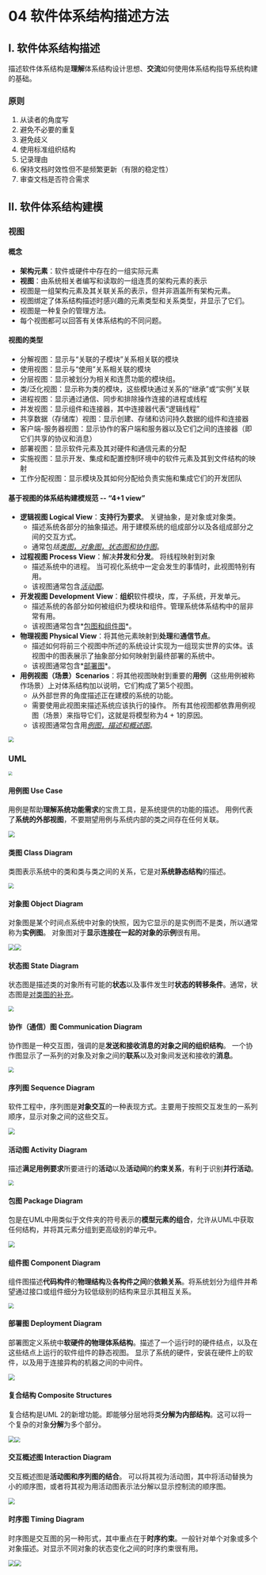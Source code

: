 # 04 软件体系结构描述方法

## I. 软件体系结构描述

描述软件体系结构是**理解**体系结构设计思想、**交流**如何使用体系结构指导系统构建的基础。

### 原则

1. 从读者的角度写
2. 避免不必要的重复
3. 避免歧义
4. 使用标准组织结构
5. 记录理由
6. 保持文档时效性但不是频繁更新（有限的稳定性）
7. 审查文档是否符合需求







## II. 软件体系结构建模

### 视图

#### 概念

- **架构元素**：软件或硬件中存在的一组实际元素
- **视图**：由系统相关者编写和读取的一组连贯的架构元素的表示
- 视图是一组架构元素及其关联关系的表示，但并非涵盖所有架构元素。
- 视图绑定了体系结构描述时感兴趣的元素类型和关系类型，并显示了它们。
- 视图是一种复杂的管理方法。
- 每个视图都可以回答有关体系结构的不同问题。

#### 视图的类型

- 分解视图：显示与“关联的子模块”关系相关联的模块
- 使用视图：显示与“使用”关系相关联的模块
- 分层视图：显示被划分为相关和连贯功能的模块组。
- 类/泛化视图：显示称为类的模块，这些模块通过关系的“继承”或“实例”关联
- 进程视图：显示通过通信、同步和排除操作连接的进程或线程
- 并发视图：显示组件和连接器，其中连接器代表“逻辑线程”
- 共享数据（存储库）视图：显示创建、存储和访问持久数据的组件和连接器
- 客户端-服务器视图：显示协作的客户端和服务器以及它们之间的连接器（即它们共享的协议和消息）
- 部署视图：显示软件元素及其对硬件和通信元素的分配
- 实施视图：显示开发、集成和配置控制环境中的软件元素及其到文件结构的映射
- 工作分配视图：显示模块及其如何分配给负责实施和集成它们的开发团队

#### 基于视图的体系结构建模规范  -- “4+1 view”

- **逻辑视图 Logical View**：**支持行为要求**。 关键抽象，是对象或对象类。
  - 描述系统各部分的抽象描述。用于建模系统的组成部分以及各组成部分之间的交互方式。
  - 通常包*括<u>类图，对象图，状态图和协作图</u>*。
- **过程视图 Process View**：解决**并发**和**分发**。 将线程映射到对象
  - 描述系统中的进程。 当可视化系统中一定会发生的事情时，此视图特别有用。
  - 该视图通常包含<u>*活动图*</u>。
- **开发视图 Development View**：**组织**软件模块，库，子系统，开发单元。
  - 描述系统的各部分如何被组织为模块和组件。管理系统体系结构中的层非常有用。
  - 该视图通常包含*<u>包图和组件图</u>*。
- **物理视图 Physical View**：将其他元素映射到**处理**和**通信节点**。
  - 描述如何将前三个视图中所述的系统设计实现为一组现实世界的实体。该视图中的图表展示了抽象部分如何映射到最终部署的系统中。
  - 该视图通常包含*<u>部署图</u>*。
- **用例视图（场景）Scenarios**：将其他视图映射到重要的**用例**（这些用例被称作场景）上对体系结构加以说明，它们构成了第5个视图。
  - 从外部世界的角度描述正在建模的系统的功能。
  - 需要使用此视图来描述系统应该执行的操作。 所有其他视图都依靠用例视图（场景）来指导它们，这就是将模型称为4 + 1的原因。
  - 该视图通常包含用<u>*例图，描述和概述图*</u>。

<img src="https://raw.githubusercontent.com/abecedarian007/picgo_images/master/img/20240612171457.png" style="zoom:67%;" />

### UML

<img src="https://raw.githubusercontent.com/abecedarian007/picgo_images/master/img/20240612173651.png" style="zoom: 50%;" />



#### 用例图 Use Case

用例是帮助**理解系统功能需求**的宝贵工具，是系统提供的功能的描述。
用例代表了**系统的外部视图**，不要期望用例与系统内部的类之间存在任何关联。

<img src="https://raw.githubusercontent.com/abecedarian007/picgo_images/master/img/20240612172928.png" style="zoom:80%;" />

#### 类图 Class Diagram

类图表示系统中的类和类与类之间的关系，它是对**系统静态结构**的描述。

<img src="https://raw.githubusercontent.com/abecedarian007/picgo_images/master/img/20240612173151.png" style="zoom:67%;" />

#### 对象图 Object Diagram

对象图是某个时间点系统中对象的快照，因为它显示的是实例而不是类，所以通常称为**实例图**。
对象图对于**显示连接在一起的对象的示例**很有用。

<img src="https://raw.githubusercontent.com/abecedarian007/picgo_images/master/img/20240612173351.png" style="zoom:80%;" /><img src="https://raw.githubusercontent.com/abecedarian007/picgo_images/master/img/20240612173501.png" style="zoom:80%;" />

#### 状态图 State Diagram

状态图是描述类的对象所有可能的**状态**以及事件发生时**状态的转移条件**。通常，状态图是<u>对类图的补充</u>。  

<img src="https://raw.githubusercontent.com/abecedarian007/picgo_images/master/img/20240612173450.png" style="zoom:67%;" />

#### 协作（通信）图 Communication Diagram

协作图是一种交互图，强调的是**发送和接收消息的对象之间的组织结构**。
一个协作图显示了一系列的对象及对象之间的**联系**以及对象间发送和接收的**消息**。  

<img src="https://raw.githubusercontent.com/abecedarian007/picgo_images/master/img/20240612173823.png" style="zoom:67%;" />

#### 序列图 Sequence Diagram

软件工程中，序列图是**对象交互**的一种表现方式。主要用于按照交互发生的一系列顺序，显示对象之间的这些交互。  

<img src="https://raw.githubusercontent.com/abecedarian007/picgo_images/master/img/20240612173938.png" style="zoom:80%;" />

#### 活动图 Activity Diagram

描述**满足用例要求**所要进行的**活动**以及**活动间**的**约束关系**，有利于识别**并行活动**。  

<img src="https://raw.githubusercontent.com/abecedarian007/picgo_images/master/img/20240612174004.png" style="zoom: 67%;" />

#### 包图 Package Diagram

包是在UML中用类似于文件夹的符号表示的**模型元素的组合**，允许从UML中获取任何结构，并将其元素分组到更高级别的单元中。  

<img src="https://raw.githubusercontent.com/abecedarian007/picgo_images/master/img/20240612174052.png" style="zoom:80%;" />

#### 组件图 Component Diagram

组件图描述**代码构件**的**物理结构**及**各构件之间**的**依赖关系**。将系统划分为组件并希望通过接口或组件细分为较低级别的结构来显示其相互关系。

<img src="https://raw.githubusercontent.com/abecedarian007/picgo_images/master/img/20240612174233.png" style="zoom:67%;" />

#### 部署图 Deployment Diagram

部署图定义系统中**软硬件的物理体系结构**。描述了一个运行时的硬件结点，以及在这些结点上运行的软件组件的静态视图。 显示了系统的硬件，安装在硬件上的软件，以及用于连接异构的机器之间的中间件。  

<img src="https://raw.githubusercontent.com/abecedarian007/picgo_images/master/img/20240612174227.png" style="zoom: 80%;" />

#### 复合结构 Composite Structures

复合结构是UML 2的新增功能。即能够分层地将类**分解为内部结构**。这可以将一个复杂的对象**分解**为多个部分。

  <img src="https://raw.githubusercontent.com/abecedarian007/picgo_images/master/img/20240612174404.png" style="zoom:80%;" /><img src="https://raw.githubusercontent.com/abecedarian007/picgo_images/master/img/20240612174417.png" style="zoom:67%;" />

#### 交互概述图 Interaction Diagram

交互概述图是**活动图和序列图的结合**。 可以将其视为活动图，其中将活动替换为小的顺序图，或者将其视为用活动图表示法分解以显示控制流的顺序图。  

<img src="https://raw.githubusercontent.com/abecedarian007/picgo_images/master/img/20240612174517.png" style="zoom:80%;" />

#### 时序图 Timing Diagram

时序图是交互图的另一种形式，其中重点在于**时序约束**。一般针对单个对象或多个对象描述。对显示不同对象的状态变化之间的时序约束很有用。  

<img src="https://raw.githubusercontent.com/abecedarian007/picgo_images/master/img/20240612174638.png" style="zoom:80%;" /><img src="https://raw.githubusercontent.com/abecedarian007/picgo_images/master/img/20240612174654.png" style="zoom:80%;" />

